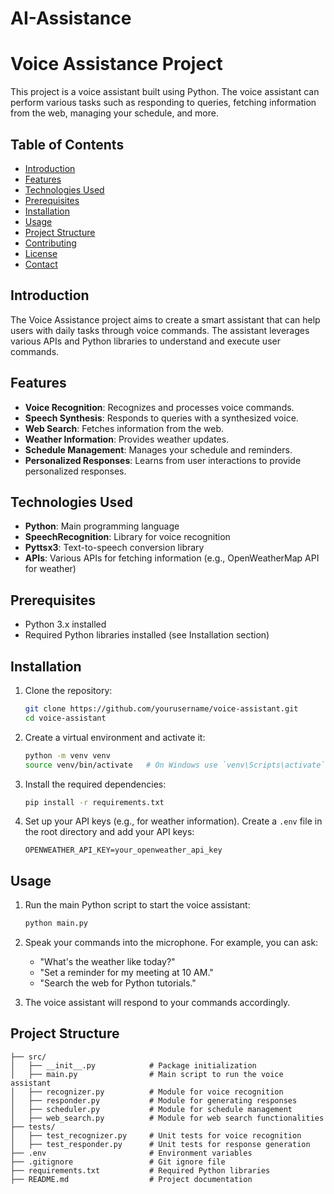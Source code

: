 # AI-Assistance
# Voice Assistance Project

This project is a voice assistant built using Python. The voice assistant can perform various tasks such as responding to queries, fetching information from the web, managing your schedule, and more.

## Table of Contents

- [Introduction](#introduction)
- [Features](#features)
- [Technologies Used](#technologies-used)
- [Prerequisites](#prerequisites)
- [Installation](#installation)
- [Usage](#usage)
- [Project Structure](#project-structure)
- [Contributing](#contributing)
- [License](#license)
- [Contact](#contact)

## Introduction

The Voice Assistance project aims to create a smart assistant that can help users with daily tasks through voice commands. The assistant leverages various APIs and Python libraries to understand and execute user commands.

## Features

- **Voice Recognition**: Recognizes and processes voice commands.
- **Speech Synthesis**: Responds to queries with a synthesized voice.
- **Web Search**: Fetches information from the web.
- **Weather Information**: Provides weather updates.
- **Schedule Management**: Manages your schedule and reminders.
- **Personalized Responses**: Learns from user interactions to provide personalized responses.

## Technologies Used

- **Python**: Main programming language
- **SpeechRecognition**: Library for voice recognition
- **Pyttsx3**: Text-to-speech conversion library
- **APIs**: Various APIs for fetching information (e.g., OpenWeatherMap API for weather)

## Prerequisites

- Python 3.x installed
- Required Python libraries installed (see Installation section)

## Installation

1. Clone the repository:

    ```bash
    git clone https://github.com/yourusername/voice-assistant.git
    cd voice-assistant
    ```

2. Create a virtual environment and activate it:

    ```bash
    python -m venv venv
    source venv/bin/activate   # On Windows use `venv\Scripts\activate`
    ```

3. Install the required dependencies:

    ```bash
    pip install -r requirements.txt
    ```

4. Set up your API keys (e.g., for weather information). Create a `.env` file in the root directory and add your API keys:

    ```env
    OPENWEATHER_API_KEY=your_openweather_api_key
    ```

## Usage

1. Run the main Python script to start the voice assistant:

    ```bash
    python main.py
    ```

2. Speak your commands into the microphone. For example, you can ask:

    - "What's the weather like today?"
    - "Set a reminder for my meeting at 10 AM."
    - "Search the web for Python tutorials."

3. The voice assistant will respond to your commands accordingly.

## Project Structure

```plaintext
├── src/
│   ├── __init__.py            # Package initialization
│   ├── main.py                # Main script to run the voice assistant
│   ├── recognizer.py          # Module for voice recognition
│   ├── responder.py           # Module for generating responses
│   ├── scheduler.py           # Module for schedule management
│   ├── web_search.py          # Module for web search functionalities
├── tests/
│   ├── test_recognizer.py     # Unit tests for voice recognition
│   ├── test_responder.py      # Unit tests for response generation
├── .env                       # Environment variables
├── .gitignore                 # Git ignore file
├── requirements.txt           # Required Python libraries
├── README.md                  # Project documentation
